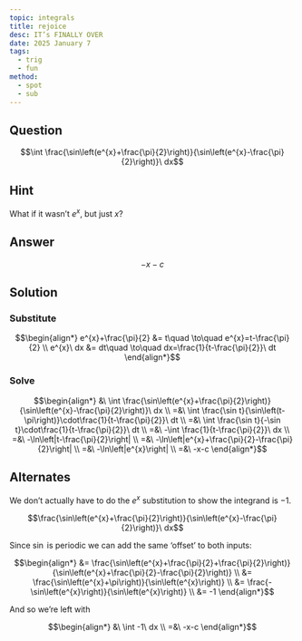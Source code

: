 ```yaml
---
topic: integrals
title: rejoice
desc: IT’s FINALLY OVER
date: 2025 January 7
tags:
  - trig
  - fun
method:
  - spot
  - sub
---
```



## Question
```math
\int \frac{\sin\left(e^{x}+\frac{\pi}{2}\right)}{\sin\left(e^{x}-\frac{\pi}{2}\right)}\ dx
```


## Hint

What if it wasn’t $e^x$, but just $x$?


## Answer
```math
-x-c
```


## Solution

### Substitute
```math
\begin{align*}
  e^{x}+\frac{\pi}{2} &= t\quad \to\quad e^{x}=t-\frac{\pi}{2}
  \\ e^{x}\ dx &= dt\quad \to\quad dx=\frac{1}{t-\frac{\pi}{2}}\ dt
\end{align*}
```

### Solve
```math
\begin{align*}
  &\ \int \frac{\sin\left(e^{x}+\frac{\pi}{2}\right)}{\sin\left(e^{x}-\frac{\pi}{2}\right)}\ dx
  \\ =&\ \int \frac{\sin t}{\sin\left(t-\pi\right)}\cdot\frac{1}{t-\frac{\pi}{2}}\ dt
  \\ =&\ \int \frac{\sin t}{-\sin t}\cdot\frac{1}{t-\frac{\pi}{2}}\ dt
  \\ =&\ -\int \frac{1}{t-\frac{\pi}{2}}\ dx
  \\ =&\ -\ln\left|t-\frac{\pi}{2}\right|
  \\ =&\ -\ln\left|e^{x}+\frac{\pi}{2}-\frac{\pi}{2}\right|
  \\ =&\ -\ln\left|e^{x}\right|
  \\ =&\ -x-c
\end{align*}
```


## Alternates

We don’t actually have to do the $e^x$ substitution to show the integrand is $-1$.

```math
\frac{\sin\left(e^{x}+\frac{\pi}{2}\right)}{\sin\left(e^{x}-\frac{\pi}{2}\right)}\ dx
```

Since $\sin$ is periodic we can add the same ‘offset’ to both inputs:

```math
\begin{align*}
  &= \frac{\sin\left(e^{x}+\frac{\pi}{2}+\frac{\pi}{2}\right)}{\sin\left(e^{x}+\frac{\pi}{2}-\frac{\pi}{2}\right)}
  \\ &= \frac{\sin\left(e^{x}+\pi\right)}{\sin\left(e^{x}\right)}
  \\ &= \frac{-\sin\left(e^{x}\right)}{\sin\left(e^{x}\right)}
  \\ &= -1
\end{align*}
```

And so we’re left with

```math
\begin{align*}
  &\ \int -1\ dx
  \\ =&\ -x-c
\end{align*}
```
